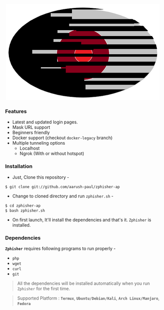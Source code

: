 <p align="center">
<img src=".img/icon.png">
</p>

### Features

- Latest and updated login pages.
- Mask URL support 
- Beginners friendly
- Docker support (checkout `docker-legacy` branch)
- Multiple tunneling options
  - Localhost
  - Ngrok (With or without hotspot)


### Installation

- Just, Clone this repository -
```
$ git clone git://github.com/aarush-paul/zphisher-ap
```

- Change to cloned directory and run `zphisher.sh` -
```
$ cd zphisher-ap
$ bash zphisher.sh
```

- On first launch, It'll install the dependencies and that's it. `Zphisher` is installed.


### Dependencies

**`Zphisher`** requires following programs to run properly - 
- `php`
- `wget`
- `curl`
- `git`

> All the dependencies will be installed automatically when you run `Zphisher` for the first time.

> Supported Platform : **`Termux`**, **`Ubuntu/Debian/Kali`**, **`Arch Linux/Manjaro`**, **`Fedora`**
